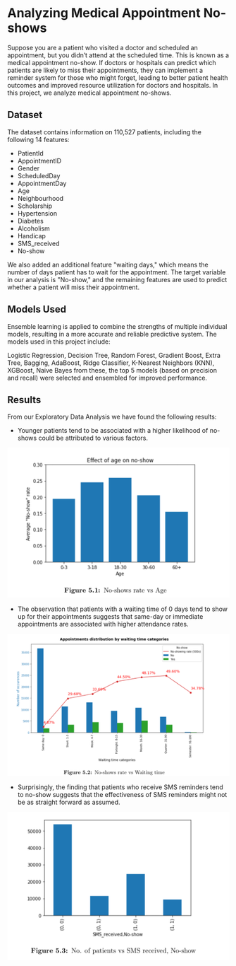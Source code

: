 
# Analyzing Medical Appointment No-shows

Suppose you are a patient who visited a doctor and scheduled an appointment, but you didn’t attend at the scheduled time. This is known as a medical appointment no-show. If doctors or hospitals can predict which patients are likely to miss their appointments, they can implement a reminder system for those who might forget, leading to better patient health outcomes and improved resource utilization for doctors and hospitals. In this project, we analyze medical appointment no-shows.


## Dataset

The dataset contains information on 110,527 patients, including the following 14 features:

- PatientId
- AppointmentID
- Gender
- ScheduledDay
- AppointmentDay
- Age
- Neighbourhood
- Scholarship
- Hypertension
- Diabetes
- Alcoholism
- Handicap
- SMS_received
- No-show

We also added an additional feature "waiting days," which means the number of days patient has to wait for the appointment. The target variable in our analysis is "No-show," and the remaining features are used to predict whether a patient will miss their appointment.

## Models Used

Ensemble learning is applied to combine the strengths of multiple individual models, resulting in a more accurate and reliable predictive system. The models used in this project include:

Logistic Regression, Decision Tree, Random Forest, Gradient Boost, Extra Tree, Bagging, AdaBoost, Ridge Classifier, K-Nearest Neighbors (KNN), XGBoost, Naive Bayes from these, the top 5 models (based on precision and recall) were selected and ensembled for improved performance.

## Results

 From our Exploratory Data Analysis we have found the following results:
 - Younger patients tend to be associated with a higher likelihood of no-shows could be attributed to various factors.

![App Screenshot](https://github.com/harrshyadav24/Analyzing-Medical-Appointment-No-Shows/blob/main/Screenshot%202024-09-09%20010854.png)

- The observation that patients with a waiting time of 0 days tend to show up for their appointments suggests that same-day or immediate appointments are associated with higher attendance rates.

![App Screenshot](https://github.com/harrshyadav24/Analyzing-Medical-Appointment-No-Shows/blob/main/Screenshot%202024-09-09%20011143.png)

- Surprisingly, the finding that patients who receive SMS reminders tend to no-show suggests that the effectiveness of SMS reminders might not be as straight forward as assumed.

![App Screenshot](https://github.com/harrshyadav24/Analyzing-Medical-Appointment-No-Shows/blob/main/Screenshot%202024-09-09%20011213.png)